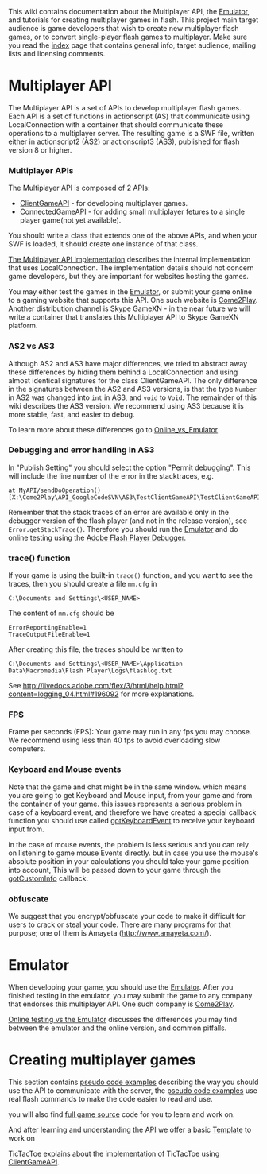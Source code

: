 This wiki contains documentation about the Multiplayer API, the [Emulator](Emulator.md), and tutorials for creating multiplayer games in flash.
This project main target audience is game developers that wish to create new multiplayer flash games, or to convert single-player flash games to multiplayer.
Make sure you read the [index](index.md) page that contains general info, target audience, mailing lists and licensing comments.

# Multiplayer API #
The Multiplayer API is a set of APIs to develop multiplayer flash games.
Each API is a set of functions in actionscript (AS) that communicate using LocalConnection with a container that should communicate these operations to a multiplayer server.
The resulting game is a SWF file, written either in actionscript2 (AS2) or actionscript3 (AS3),  published for flash version 8 or higher.


### Multiplayer APIs ###
The Multiplayer API is composed of 2 APIs:
  * [ClientGameAPI](ClientGameAPI.md) - for developing multiplayer games.
  * ConnectedGameAPI - for adding small multiplayer fetures to a single player game(not yet available).

You should write a class that extends one of the above APIs, and when your SWF is loaded, it should create one instance of that class.

[The Multiplayer API Implementation](MultiplayerAPI_Implementation.md) describes the internal implementation that uses LocalConnection.
The implementation details should not concern game developers, but they are important for websites hosting the games.

You may either test the games in the [Emulator](Emulator.md), or submit your game online to a gaming website that supports this API.
One such website is [Come2Play](http://www.come2play.com).
Another distribution channel is Skype GameXN - in the near future we will write a container that translates this Multiplayer API to Skype GameXN platform.



### AS2 vs AS3 ###
Although AS2 and AS3 have major differences, we tried to abstract away these differences by hiding them behind a LocalConnection and using almost identical signatures for the class ClientGameAPI.
The only difference in the signatures between the AS2 and AS3 versions, is that the type `Number` in AS2 was changed into `int` in AS3, and `void` to `Void`.
The remainder of this wiki describes the AS3 version.
We recommend using AS3 because it is more stable, fast, and easier to debug.

To learn more about these differences go to [Online\_vs\_Emulator](Online_vs_Emulator.md)

### Debugging and error handling in AS3 ###
In "Publish Setting" you should select the option "Permit debugging".
This will include the line number of the error in the stacktraces, e.g.
```
at MyAPI/sendDoOperation()[X:\Come2Play\API_GoogleCodeSVN\AS3\TestClientGameAPI\TestClientGameAPI.as:121]
```
Remember that the stack traces of an error are available only in the debugger version of the flash player (and not in the release version), see `Error.getStackTrace()`.
Therefore you should run the [Emulator](Emulator.md) and do online testing using the [Adobe Flash Player Debugger](http://www.adobe.com/support/flashplayer/downloads.html).

### trace() function ###
If your game is using the built-in `trace()` function, and you want to see the traces, then you should create a file `mm.cfg` in
```
C:\Documents and Settings\<USER_NAME>
```
The content of `mm.cfg` should be
```
ErrorReportingEnable=1
TraceOutputFileEnable=1
```
After creating this file, the traces should be written to
```
C:\Documents and Settings\<USER_NAME>\Application Data\Macromedia\Flash Player\Logs\flashlog.txt
```

See http://livedocs.adobe.com/flex/3/html/help.html?content=logging_04.html#196092 for more explanations.


### FPS ###
Frame per seconds (FPS):
Your game may run in any fps you may choose.
We recommend using less than 40 fps to avoid overloading slow computers.

### Keyboard and Mouse events ###

Note that the game and chat might be in the same window.
which means you are going to get Keyboard and Mouse input, from your game and from
the container of your game.
this issues represents a serious problem in case of a keyboard event, and therefore we have
created a special callback function you should use called [gotKeyboardEvent](gotKeyboardEvent.md) to receive your keyboard input from.

in the case of mouse events, the problem is less serious and you can rely on listening to game mouse Events directly.
but in case you use the mouse's absolute position in your calculations you should take your game position into account,
This will be passed down to your game through the [gotCustomInfo](gotCustomInfo.md) callback.


### obfuscate ###
We suggest that you encrypt/obfuscate your code to make it difficult for users to crack or steal your code.
There are many programs for that purpose; one of them is Amayeta (http://www.amayeta.com/).

# Emulator #
When developing your game, you should use the [Emulator](Emulator.md).
After you finished testing in the emulator, you may submit the game to any company that endorses this multiplayer API.
One such company is [Come2Play](http://www.come2play.com).

[Online testing vs the Emulator](Online_vs_Emulator.md) discusses the differences you may find between the emulator and the online version, and common pitfalls.


# Creating multiplayer games #
This section contains [pseudo code examples](PsuedoCodeExamples.md) describing the way you should use the API to communicate with the server, the [pseudo code examples](PsuedoCodeExamples.md)
use real flash commands to make the code easier to read and use.

you will also find [full game source](FullGames.md) code for you to learn and work on.

And after learning and understanding the API we offer a basic [Template](http://code.google.com/p/multiplayer-api/downloads/list) to work on

TicTacToe explains about the implementation of TicTacToe using [ClientGameAPI](ClientGameAPI.md).